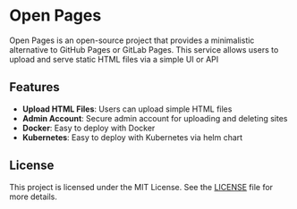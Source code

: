 # Open Pages

Open Pages is an open-source project that provides a minimalistic alternative to GitHub Pages or GitLab Pages. This
service allows users to upload and serve static HTML files via a simple UI or API

## Features

- **Upload HTML Files**: Users can upload simple HTML files
- **Admin Account**: Secure admin account for uploading and deleting sites
- **Docker**: Easy to deploy with Docker
- **Kubernetes**: Easy to deploy with Kubernetes via helm chart

## License

This project is licensed under the MIT License. See the [LICENSE](LICENSE) file for more details.
